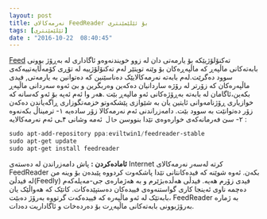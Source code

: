 ```yaml
---
layout: post
title: نەرمەکالای FeedReader بۆ ئێلێمێنتری
tags: [ئێلێمێنتری]
date : "2016-10-22  08:40:45"
---
```


[Feed](https://en.wikipedia.org/wiki/Web_feed) تەکنۆلۆژیێکە بۆ یارمەتی دان لە زوو خویندنەوەو ئاگاداری لە بەڕۆژ بوونی بابەتەکانی ماڵپەڕ کە ماڵپەڕەکان بۆ وێنە تویتێر لەم تەکنۆلۆژییە لە تۆڕی کۆمەڵایەتییەکەی سوود دەگرێت.لەم بابەتە نەرمەکالایێک دەناسێنین کە دەتوانین بە یارمەتی, فیدی ماڵپەرەکان کە زۆرتر لە رۆژە ساردانیان دەکەین وەربگرین و بێ ئەوە سەردانی ماڵپەڕ بکەین،ئاگامان لە بابەتە بەڕۆژەکانی ئەو مالپەڕ بێت .هەر وا ئەم ئەپە بۆ ئەو کەسانە کە خوازیاری ڕۆژنامەوانی ئایتین یان بە شێوازی پێشکەوتو خزمەتگوزاری ڕاگەیاندن دەکەن زۆر دەتوانێت بە سوود بێت.
دامەزراندنی ئەم نەرمەکالا زۆر سادەیە
۱- ترمیناڵ بکەنەوە
۲- سێ فەرمانەکەی خوارەوەی تێدا بنووسن
`خاڵ `ئەمە وشانی ۴ـی ئەم نەرمەکالایە :

```powershell
sudo apt-add-repository ppa:eviltwin1/feedreader-stable
sudo apt-get update
sudo apt-get install feedreader
```


**ئامادەکردن :**
پاش دامەزراندن لە دەستەی Internet کرتە لەسەر نەرمەکالای FeedReader بکەن.
ئەوە شوێنە کە فیدەکانتانی تێدا پاشکەوت کردووە پێبدەن بۆ وینە من لە فیدڵێ(Feedly) فیدی زۆرم هەیە. فیدڵی هەڵدەبژێرم و بە هەژمارەی جی-مەیلەکەم دەچمە ناوی ئەینجا کاری گواستنەوەی فییدەکان دەستپێدەکات.
کاتێک کە هەواڵێک یان بابەتێک لە ئەو ماڵپەرە کە فییدەکەت گرتووە بەرۆژ دەبێت، FeedReader بە ژمارە بەرۆژبوونی بابەتەکانی ماڵپەڕت بۆ دەردەخات و ئاگاداریت دەدات. 